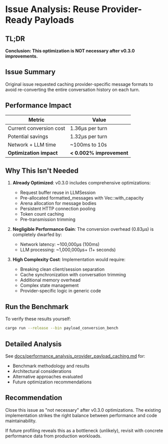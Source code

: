 # Issue Analysis: Reuse Provider-Ready Payloads

## TL;DR

**Conclusion: This optimization is NOT necessary after v0.3.0 improvements.**

## Issue Summary

Original issue requested caching provider-specific message formats to avoid re-converting the entire conversation history on each turn.

## Performance Impact

| Metric | Value |
|--------|-------|
| Current conversion cost | 1.36µs per turn |
| Potential savings | 1.32µs per turn |
| Network + LLM time | ~100ms to 10s |
| **Optimization impact** | **< 0.002% improvement** |

## Why This Isn't Needed

1. **Already Optimized**: v0.3.0 includes comprehensive optimizations:
   - Request buffer reuse in LLMSession
   - Pre-allocated formatted_messages with Vec::with_capacity
   - Arena allocation for message bodies
   - Persistent HTTP connection pooling
   - Token count caching
   - Pre-transmission trimming

2. **Negligible Performance Gain**: The conversion overhead (0.83µs) is completely dwarfed by:
   - Network latency: ~100,000µs (100ms)
   - LLM processing: ~1,000,000µs+ (1+ seconds)

3. **High Complexity Cost**: Implementation would require:
   - Breaking clean client/session separation
   - Cache synchronization with conversation trimming
   - Additional memory overhead
   - Complex state management
   - Provider-specific logic in generic code

## Run the Benchmark

To verify these results yourself:
```bash
cargo run --release --bin payload_conversion_bench
```

## Detailed Analysis

See [docs/performance_analysis_provider_payload_caching.md](docs/performance_analysis_provider_payload_caching.md) for:
- Benchmark methodology and results
- Architectural considerations
- Alternative approaches evaluated
- Future optimization recommendations

## Recommendation

Close this issue as "not necessary" after v0.3.0 optimizations. The existing implementation strikes the right balance between performance and code maintainability.

If future profiling reveals this as a bottleneck (unlikely), revisit with concrete performance data from production workloads.
